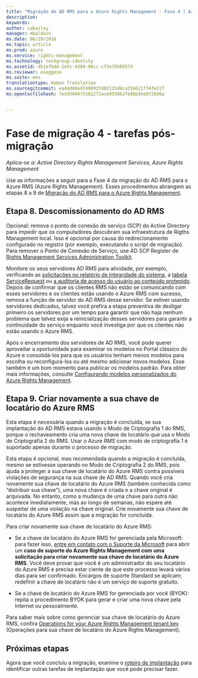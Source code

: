 ```yaml
---
title: "Migração do AD RMS para o Azure Rights Management - Fase 4 | Azure RMS"
description: 
keywords: 
author: cabailey
manager: mbaldwin
ms.date: 06/29/2016
ms.topic: article
ms.prod: azure
ms.service: rights-management
ms.technology: techgroup-identity
ms.assetid: d51e7bdd-2e5c-4304-98cc-cf2e7858557d
ms.reviewer: esaggese
ms.suite: ems
translationtype: Human Translation
ms.sourcegitcommit: ea4dd88ed749092fd02135d8ca25b621f74fe72f
ms.openlocfilehash: 7ed3569475362272ace055862fe8bb3ee072036a


---
```


# Fase de migração 4 - tarefas pós-migração

*Aplica-se a: Active Directory Rights Management Services, Azure Rights Management*


Use as informações a seguir para a Fase 4 da migração do AD RMS para o Azure RMS (Azure Rights Management). Esses procedimentos abrangem as etapas 8 a 9 de [Migração do AD RMS para o Azure Rights Management](migrate-from-ad-rms-to-azure-rms.md).


## Etapa 8. Descomissionamento do AD RMS

Opcional: remova o ponto de conexão de serviço (SCP) do Active Directory para impedir que os computadores descubram sua infraestrutura de Rigths Management local. Isso é opcional por causa do redirecionamento configurado no registro (por exemplo, executando o script de migração). Para remover o Ponto de Conexão de Serviço, use AD SCP Register de [Rights Management Services Administration Toolkit](http://www.microsoft.com/download/details.aspx?id=1479).

Monitore os seus servidores AD RMS para atividade, por exemplo, verificando as [solicitações no relatório de Integridade do sistema](https://technet.microsoft.com/library/ee221012%28v=ws.10%29.aspx), a [tabela ServiceRequest](http://technet.microsoft.com/library/dd772686%28v=ws.10%29.aspx) ou [a auditoria de acesso do usuário ao conteúdo protegido](http://social.technet.microsoft.com/wiki/contents/articles/3440.ad-rms-frequently-asked-questions-faq.aspx). Depois de confirmar que os clientes RMS não estão se comunicando com esses servidores e os clientes estão usando o Azure RMS com sucesso, remova a função de servidor do AD RMS desse servidor. Se estiver usando servidores dedicados, talvez você prefira a etapa preventiva de desligar primeiro os servidores por um tempo para garantir que não haja nenhum problema que talvez exija a reinicialização desses servidores para garantir a continuidade do serviço enquanto você investiga por que os clientes não estão usando o Azure RMS.

Após o encerramento dos servidores de AD RMS, você pode querer aproveitar a oportunidade para examinar os modelos no Portal clássico do Azure e consolidá-los para que os usuários tenham menos modelos para escolha ou reconfigurá-los ou até mesmo adicionar novos modelos. Esse também é um bom momento para publicar os modelos padrão. Para obter mais informações, consulte [Configurando modelos personalizados do Azure Rights Management](../deploy-use/configure-custom-templates.md).

## Etapa 9. Criar novamente a sua chave de locatário do Azure RMS
Esta etapa é necessária quando a migração é concluída, se sua implantação do AD RMS estava usando o Modo de Criptografia 1 do RMS, porque o rechaveamento cria uma nova chave de locatário que usa o Modo de Criptografia 2 do RMS. Usar o Azure RMS com modo de criptografia 1 é suportado apenas durante o processo de migração.

Esta etapa é opcional, mas recomendada quando a migração é concluída, mesmo se estivesse operando no Modo de Criptografia 2 do RMS, pois ajuda a proteger a sua chave de locatário do Azure RMS contra possíveis violações de segurança na sua chave de AD RMS. Quando você cria novamente sua chave de locatário do Azure RMS (também conhecida como “distribuir sua chave”), uma nova chave é criada e a chave original é arquivada. No entanto, como a mudança de uma chave para outra não acontece imediatamente, mas ao longo de semanas, não espere até suspeitar de uma violação na chave original. Crie novamente sua chave de locatário do Azure RMS assim que a migração for concluída.

Para criar novamente sua chave de locatário do Azure RMS:

-   Se a chave de locatário do Azure RMS for gerenciada pela Microsoft: para fazer isso, [entre em contato com o Suporte da Microsoft](../get-started/information-support.md#to-contact-microsoft-support) para abrir um **caso de suporte do Azure Rights Management com uma solicitação para criar novamente sua chave de locatário do Azure RMS**. Você deve provar que você é um administrador do seu locatário do Azure RMS e precisa estar ciente de que este processo levará vários dias para ser confirmado. Encargos de suporte Standard se aplicam; redefinir a chave de locatário não é um serviço de suporte gratuito.

-   Se a chave de locatário do Azure RMS for gerenciada por você (BYOK): repita o procedimento BYOK para gerar e criar uma nova chave pela Internet ou pessoalmente.

Para saber mais sobre como gerenciar sua chave de locatário do Azure RMS, confira [Operations for your Azure Rights Management tenant key](../deploy-use/operations-tenant-key.md) (Operações para sua chave de locatário do Azure Rights Management).

## Próximas etapas

Agora que você concluiu a migração, examine o [roteiro de implantação](deployment-roadmap.md) para identificar outras tarefas de implantação que você pode precisar fazer.




<!--HONumber=Jun16_HO5-->



